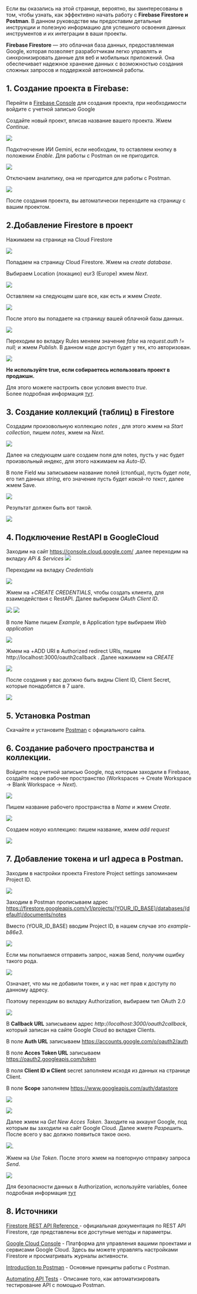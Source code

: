 Если вы оказались на этой странице, вероятно, вы заинтересованы в том, чтобы узнать, как эффективно начать работу с **Firebase Firestore и Postman**. В данном руководстве мы предоставим детальные инструкции и полезную информацию для успешного освоения данных инструментов и их интеграции в ваши проекты.

**Firebase Firestore** — это облачная база данных, предоставляемая Google, которая позволяет разработчикам легко управлять и синхронизировать данные для веб и мобильных приложений. Она обеспечивает надежное хранение данных с возможностью создания сложных запросов и поддержкой автономной работы.

## 1. Создание проекта в Firebase:
 Перейти в [Firebase Console](https://console.firebase.google.com/) для создания проекта, при необходимости войдите с учетной записью Google

 Создайте новый проект, вписав название вашего проекта. Жмем *Continue*.

 ![](image.png)

Подклчючение ИИ Gemini, если необходим, то оставляем кнопку в положении *Enable*. Для работы с Postman он не пригодится.

 ![](image-1.png)

Отключаем аналитику, она не пригодится для работы с Postman.

 ![](image-2.png)

После создания проекта, вы автоматически переходите на страницу с вашим проектом. 

## 2.Добавление Firestore в проект
Нажимаем на странице на Cloud Firestore

 ![](image-3.png)

Попадаем на страницу Cloud Firestore. Жмем на *create database*.

Выбираем Location (локацию) eur3 (Europe) жмем *Next*.

![](image-4.png)

Оставляем на следующем шаге все, как есть и жмем *Create*.

![](image-5.png)

После этого вы попадаете на страницу вашей облачной базы данных.

![](image-6.png)

Переходим во вкладку Rules меняем значение *false* на *request.auth != null;* и жмем *Publish*.  В данном коде доступ будет у тех, кто авторизован.

![](image-33.png)

**Не используйте true, если собираетесь использовать проект в продакшн.**

Для этого можете настроить свои условия вместо *true*.  
Более подробная информация [тут](https://firebase.google.com/docs/firestore/security/get-started?hl=en&authuser=0#allow-all).

## 3. Создание коллекций (таблиц) в Firestore

Создадим произовольную коллекцию *notes* , для этого жмем на *Start collection*, пишем *notes*, жмем на *Next*.

![](image-10.png)

Далее на следующем шаге создаем поля для notes, пусть у нас будет произвольный индекс, для этого нажимаем на *Auto-ID*.

В поле Field мы записываем название полей (столбца), пусть будет *note*, его тип данных *string*, его значение пусть будет *какой-то текст*, далее жмем Save.

![](image-12.png)

Результат должен быть вот такой.

![](image-13.png)

## 4. Подключение RestAPI в GoogleCloud
Заходим на сайт https://console.cloud.google.com/ ,далее переходим на вкладку *APi & Services*
![](image-23.png)

Переходим на вкладку *Credentials*

![](image-24.png)

Жмем на *+CREATE CREDENTIALS*, чтобы создать клиента, для взаимодействия с RestAPI. Далее выбираем *OAuth Client ID*.

![](image-19.png)
![](image-20.png)

В поле Name пишем *Example*, в Application type выбираем *Web application*

![](image-21.png)

Жмем на +ADD URI в Authorized redirect URIs, пишем http://localhost:3000/oauth2callback . Далее нажимаем на *CREATE*

![](image-38.png)

После создания у вас должно быть видны Client ID, Client Secret, которые понадобятся в 7 шаге.


![](image-22.png)

## 5. Установка Postman
Скачайте и установите [Postman](https://www.postman.com/) с официального сайта.

## 6. Создание рабочего пространства и коллекции. 
Войдите под учетной записью Google, под которым заходили в Firebase, создайте новое рабочее пространство (Workspaces -> Create Workspace -> Blank Workspace -> *Next*).

![](image-7.png)

Пишем название рабочего пространства в *Name* и жмем *Create*.

![](image-8.png)

Создаем новую коллекцию: пишем название, жмем *add request*

![](image-9.png)

## 7. Добавление токена и url адреса в Postman.
Заходим в настройки проекта Firestore Project settings запоминаем Project ID.

![](image-26.png)

Заходим в Postman прописываем адрес 
https://firestore.googleapis.com/v1/projects/(YOUR_ID_BASE)/databases/(default)/documents/notes

Вместо (YOUR_ID_BASE) вводим Project ID, в нашем случае это *example-b86e3*.

![](image-27.png)

Если мы попытаемся отправить запрос, нажав  Send, получим ошибку такого рода. 

![](image-28.png)

Означает, что мы не добавили токен, и у нас нет прав к доступу по данному адресу.

Поэтому переходим во вкладку Authorization, выбираем тип OAuth 2.0

![](image-30.png)

В **Callback URL** записываем адрес *http://localhost:3000/oauth2callback*, который записан на сайте Google Cloud во вкладке Clients.

В поле **Auth URL** записываем https://accounts.google.com/o/oauth2/auth

В поле **Acces Token URL** записываем https://oauth2.googleapis.com/token

В поля **Client ID и Client** secret заполняем исходя из данных на странице Client.

В поле **Scope** заполняем https://www.googleapis.com/auth/datastore 

![](image-35.png)

![](image-34.png)

Далее жмем на *Get New Acces Token*. Заходите на аккаунт Google, под которым вы заходили на сайт Google Cloud. Далее жмете *Разрешить*.
После всего у вас должно появиться такое окно.

![](image-36.png).

Жмем на *Use Token*.
После этого жмем на повторную отправку запроса *Send*.

![](image-37.png)

Для безопасности данных в Authorization, используйте variables, более подробная информация [тут](https://learning.postman.com/docs/sending-requests/variables/variables/) 

## 8. Источники

[Firestore REST API Reference ](https://cloud.google.com/firestore/docs/reference/rest) - официальная документация по REST API Firestore, где представлены все доступные методы и параметры.

[Google Cloud Console](https://console.cloud.google.com) - Платформа для управления вашими проектами и сервисами Google Cloud. Здесь вы можете управлять настройками Firestore и просматривать журналы активности.

[Introduction to Postman](https://learning.postman.com/docs/introduction/overview/) - Основные принципы работы с Postman.

[Automating API Tests](https://learning.postman.com/docs/tests-and-scripts/write-scripts/intro-to-scripts/) - Описание того, как автоматизировать тестирование API с помощью Postman.
